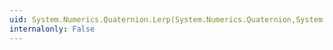 ```yaml
---
uid: System.Numerics.Quaternion.Lerp(System.Numerics.Quaternion,System.Numerics.Quaternion,System.Single)
internalonly: False
---
```


